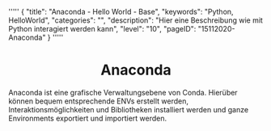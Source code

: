 '''''
{
"title": "Anaconda - Hello World - Base",
"keywords": "Python, HelloWorld",
"categories": "",
"description": "Hier eine Beschreibung wie mit Python interagiert werden kann",
"level": "10",
"pageID": "15112020-Anaconda"
}
'''''

<center><h1>Anaconda</h1></center>


Anaconda ist eine grafische Verwaltungsebene von Conda. Hierüber können bequem entsprechende ENVs erstellt werden, Interaktionsmöglichkeiten und Bibliotheken installiert werden und ganze Environments exportiert und importiert werden. 